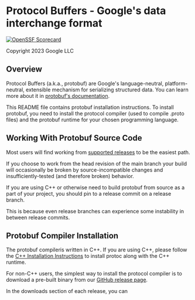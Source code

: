 Protocol Buffers - Google's data interchange format
===================================================

[![OpenSSF Scorecard](https://api.securityscorecards.dev/projects/github.com/protocolbuffers/protobuf/badge)](https://securityscorecards.dev/viewer/?uri=github.com/protocolbuffers/protobuf)

Copyright 2023 Google LLC

Overview
--------

Protocol Buffers (a.k.a., protobuf) are Google's language-neutral,
platform-neutral, extensible mechanism for serializing structured data. You
can learn more about it in [protobuf's documentation](https://protobuf.dev).

This README file contains protobuf installation instructions. To install
protobuf, you need to install the protocol compiler (used to compile .proto
files) and the protobuf runtime for your chosen programming language.

Working With Protobuf Source Code
---------------------------------

Most users will find working from
[supported releases](https://github.com/protocolbuffers/protobuf/releases) to be
the easiest path.

If you choose to work from the head revision of the main branch your build will
occasionally be broken by source-incompatible changes and insufficiently-tested
(and therefore broken) behavior.

If you are using C++ or otherwise need to build protobuf from source as a part
of your project, you should pin to a release commit on a release branch.

This is because even release branches can experience some instability in between
release commits.

Protobuf Compiler Installation
------------------------------

The protobuf compileris written in C++. If you are using C++, please follow
the [C++ Installation Instructions](src/README.md) to install protoc along
with the C++ runtime.

For non-C++ users, the simplest way to install the protocol compiler is to
download a pre-built binary from our [GitHub release page](https://github.com/protocolbuffers/protobuf/releases).

In the downloads section of each release, you can 
